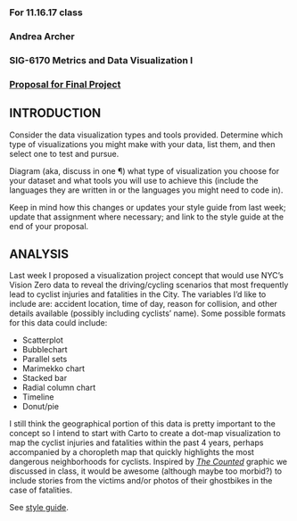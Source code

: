 ### For 11.16.17 class
### Andrea Archer
### SIG-6170 Metrics and Data Visualization I
### [Proposal for Final Project](https://github.com/sva-dsi/2017-fall-course/blob/master/syllabus.md#assignment---proposal)

## INTRODUCTION

Consider the data visualization types and tools provided. Determine which type of visualizations you might make with your data, list them, and then select one to test and pursue.

Diagram (aka, discuss in one ¶) what type of visualization you choose for your dataset and what tools you will use to achieve this (include the languages they are written in or the languages you might need to code in).

Keep in mind how this changes or updates your style guide from last week; update that assignment where necessary; and link to the style guide at the end of your proposal.

## ANALYSIS

Last week I proposed a visualization project concept that would use NYC’s Vision Zero data to reveal the driving/cycling scenarios that most frequently lead to cyclist injuries and fatalities in the City. The variables I’d like to include are: accident location, time of day, reason for collision, and other details available (possibly including cyclists’ name). Some possible formats for this data could include:

- Scatterplot
- Bubblechart
- Parallel sets
- Marimekko chart
- Stacked bar
- Radial column chart
- Timeline
- Donut/pie

I still think the geographical portion of this data is pretty important to the concept so I intend to start with Carto to create a dot-map visualization to map the cyclist injuries and fatalities within the past 4 years, perhaps accompanied by a choropleth map that quickly highlights the most dangerous neighborhoods for cyclists. Inspired by _[The Counted](https://www.theguardian.com/us-news/ng-interactive/2015/jun/01/the-counted-map-us-police-killings)_ graphic we discussed in class, it would be awesome (although maybe too morbid?) to include stories from the victims and/or photos of their ghostbikes in the case of fatalities.

See [style guide](https://github.com/aharcher/homework/blob/master/hmwk-8.md#analysis).

